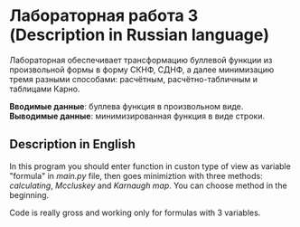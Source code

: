 # Лабораторная работа 3 (Description in Russian language)

Лабораторная обеспечивает трансформацию буллевой функции из произвольной формы в форму СКНФ, СДНФ, а далее минимизацию тремя разными способами: расчётным, расчётно-табличным и таблицами Карно. 

**Вводимые данные**: буллева функция в произвольном виде.<br>
**Выводимые данные**: минимизированная функция в виде строки.
## Description in English

In this program you should enter function in custon type of view as variable "formula" in <i>main.py</i> file, then goes minimiztion with three methods: <i>calculating</i>, <i>Mccluskey</i> and <i>Karnaugh map</i>. You can choose method in the beginning.

Code is really gross and working only for formulas with 3 variables. 
